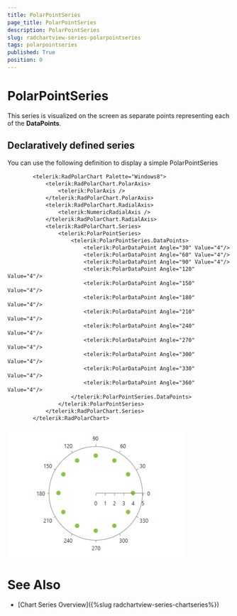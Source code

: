 ```yaml
---
title: PolarPointSeries
page_title: PolarPointSeries
description: PolarPointSeries
slug: radchartview-series-polarpointseries
tags: polarpointseries
published: True
position: 0
---
```


# PolarPointSeries



This series is visualized on the screen as separate points representing each of the __DataPoints__.
      

## Declaratively defined series

You can use the following definition to display a simple PolarPointSeries

	
            <telerik:RadPolarChart Palette="Windows8">
                <telerik:RadPolarChart.PolarAxis>
                    <telerik:PolarAxis />
                </telerik:RadPolarChart.PolarAxis>
                <telerik:RadPolarChart.RadialAxis>
                    <telerik:NumericRadialAxis />
                </telerik:RadPolarChart.RadialAxis>
                <telerik:RadPolarChart.Series>
                    <telerik:PolarPointSeries>
                        <telerik:PolarPointSeries.DataPoints>
                            <telerik:PolarDataPoint Angle="30" Value="4"/>
                            <telerik:PolarDataPoint Angle="60" Value="4"/>
                            <telerik:PolarDataPoint Angle="90" Value="4"/>
                            <telerik:PolarDataPoint Angle="120" Value="4"/>
                            <telerik:PolarDataPoint Angle="150" Value="4"/>
                            <telerik:PolarDataPoint Angle="180" Value="4"/>
                            <telerik:PolarDataPoint Angle="210" Value="4"/>
                            <telerik:PolarDataPoint Angle="240" Value="4"/>
                            <telerik:PolarDataPoint Angle="270" Value="4"/>
                            <telerik:PolarDataPoint Angle="300" Value="4"/>
                            <telerik:PolarDataPoint Angle="330" Value="4"/>
                            <telerik:PolarDataPoint Angle="360" Value="4"/>
                        </telerik:PolarPointSeries.DataPoints>
                    </telerik:PolarPointSeries>
                </telerik:RadPolarChart.Series>
            </telerik:RadPolarChart>

![radchartview-series-polarpointseries](images/radchartview-series-polarpointseries.png)

# See Also

 * [Chart Series Overview]({%slug radchartview-series-chartseries%})
